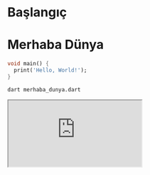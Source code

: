 # Başlangıç

# Merhaba Dünya

```dart
void main() {
  print('Hello, World!');
}
```
```sh
dart merhaba_dunya.dart
```

<iframe src="https://dartpad.dev/49bde0c1ed780decc902f3d4d06d8f0c" />

